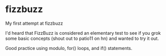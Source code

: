 # fizzbuzz
My first attempt at fizzbuzz

I'd heard that FizzBuzz is considered an elementary test to see if you grok some basic concepts (shout out to patio11 on hn) and wanted to try it out. 

Good practice using modulo, for() loops, and if() statements. 
